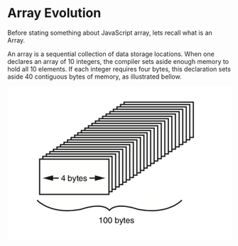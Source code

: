# Array Evolution

Before stating something about JavaScript array, lets recall what is an Array.

An array is a sequential collection of data storage locations. When one declares an array of 10 integers, the
 compiler sets aside enough memory to hold all 10 elements. If each integer requires four bytes, this declaration sets 
 aside 40 contiguous bytes of memory, as illustrated bellow.
 
![Declaring an array](https://github.com/AlbertHambardzumyan/all-about-node/blob/master/doc/declaring-an-array.png "Declaring an array")
 

